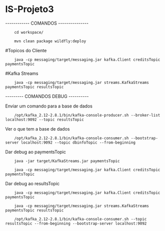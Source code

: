 # IS-Projeto3
------------ COMANDOS ---------------
		
		cd workspace/
		
		mvn clean package wildfly:deploy

#Topicos do Cliente

		java -cp messaging/target/messaging.jar kafka.Client creditsTopic paymentsTopic

#Kafka Streams

		java -cp messaging/target/messaging.jar streams.KafkaStreams paymentsTopic resultsTopic

--------- COMANDOS DEBUG ----------

Enviar um comando para a base de dados

		/opt/kafka_2.12-2.8.1/bin/kafka-console-producer.sh --broker-list localhost:9092 --topic resultsTopic
		
Ver o que tem a base de dados

		/opt/kafka_2.12-2.8.1/bin/kafka-console-consumer.sh --bootstrap-server localhost:9092 --topic dbinfoTopic --from-beginning
		
Dar debug ao paymentsTopic

		java -jar target/KafkaStreams.jar paymentsTopic
		
		java -cp messaging/target/messaging.jar kafka.Client creditsTopic paymentsTopic

Dar debug ao resultsTopic

		java -cp messaging/target/messaging.jar kafka.Client creditsTopic paymentsTopic
		
		java -cp messaging/target/messaging.jar streams.KafkaStreams paymentsTopic resultsTopic

		/opt/kafka_2.12-2.8.1/bin/kafka-console-consumer.sh --topic resultsTopic --from-beginning --bootstrap-server localhost:9092
		
